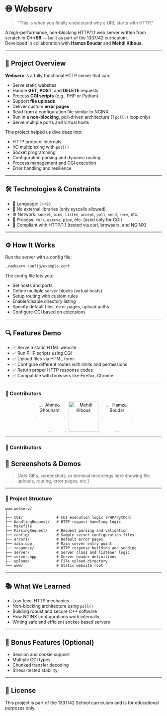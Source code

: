 

# 🌐 Webserv

> "This is when you finally understand why a URL starts with HTTP."

A high-performance, non-blocking HTTP/1.1 web server written from scratch in **C++98** — built as part of the 1337/42 curriculum.  
Developed in collaboration with **Hamza Boudar** and **Mehdi Kibous**.

---

## 🚀 Project Overview

**Webserv** is a fully functional HTTP server that can:

- Serve static websites
- Handle **GET**, **POST**, and **DELETE** requests
- Process **CGI scripts** (e.g., PHP or Python)
- Support **file uploads**
- Deliver custom **error pages**
- Read from a configuration file similar to NGINX
- Run in a **non-blocking**, poll-driven architecture (1 `poll()` loop only)
- Serve multiple ports and virtual hosts

This project helped us dive deep into:

- HTTP protocol internals
- I/O multiplexing with `poll()`
- Socket programming
- Configuration parsing and dynamic routing
- Process management and CGI execution
- Error handling and resilience

---

## 🛠 Technologies & Constraints

- 🧠 Language: `C++98`
- 📄 No external libraries (only syscalls allowed)
- ⚙️ Network: `socket`, `bind`, `listen`, `accept`, `poll`, `send`, `recv`, etc.
- 🐚 Process: `fork`, `execve`, `pipe`, etc. (used only for CGI)
- 🐙 Compliant with HTTP/1.1 (tested via curl, browsers, and NGINX)

---

## ⚙️ How It Works

Run the server with a config file:

```bash
./webserv config/example.conf
```

The config file lets you:

- Set hosts and ports
- Define multiple `server` blocks (virtual hosts)
- Setup routing with custom rules
- Enable/disable directory listing
- Specify default files, error pages, upload paths
- Configure CGI based on extensions

---

## 🔍 Features Demo

- ✅ Serve a static HTML website
- ✅ Run PHP scripts using CGI
- ✅ Upload files via HTML form
- ✅ Configure different routes with limits and permissions
- ✅ Return proper HTTP response codes
- ✅ Compatible with browsers like Firefox, Chrome

---

### 👥 Contributors

<p align="center">
  <a href="https://github.com/ahmedghounami" target="_blank">
    <img src="https://github.com/ahmedghounami.png" width="96" height="96" alt="Ahmed Ghounami" style="border-radius: 50%;" />
  </a>
  &nbsp;
  <a href="https://github.com/mkibous" target="_blank">
    <img src="https://github.com/mkibous.png" width="96" height="96" alt="Mehdi Kibous" style="margin-top: 10rem border-radius: 50%;" />
  </a>
  &nbsp;
  <a href="https://github.com/hboudar" target="_blank">
    <img src="https://github.com/hboudar.png" width="96" height="96" alt="Hamza Boudar" style="border-radius: 50%;" />
  </a>
</p>

---

### 👥 Contributors




## 📸 Screenshots & Demos

> [Add GIFs, screenshots, or terminal recordings here showing file uploads, routing, error pages, etc.]

---
### 📁 Project Structure

```
www.webserv/
│
├── CGI/               # CGI execution logic (PHP/Python)
├── HandlingRequest/   # HTTP request handling logic
├── Makefile
├── ParsingRequest/    # Request parsing and validation
├── config/            # Sample server configuration files
├── errors/            # Default error pages
├── main.cpp           # Main server entry point
├── response/          # HTTP response building and sending
├── server/            # Server class and listener logic
├── server.hpp         # Server header definitions
├── upload/            # File upload directory
└── www/               # Static website root
```


---

## 📚 What We Learned

- Low-level HTTP mechanics
- Non-blocking architecture using `poll()`
- Building robust and secure C++ software
- How NGINX configurations work internally
- Writing safe and efficient socket-based servers

---

## 🧪 Bonus Features (Optional)

- Session and cookie support
- Multiple CGI types
- Chunked transfer decoding
- Stress-tested stability

---

## 📜 License

This project is part of the 1337/42 School curriculum and is for educational purposes only.
